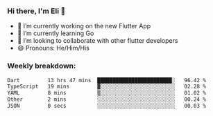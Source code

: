 ### Hi there, I'm Eli 👋
- 🔭 I’m currently working on the new Flutter App
- 🌱 I’m currently learning Go
- 🦄 I’m looking to collaborate with other flutter developers
- 😄 Pronouns: He/Him/His

### Weekly breakdown:
<!--START_SECTION:waka-->

```txt
Dart         13 hrs 47 mins  ████████████████████████░   96.42 %
TypeScript   19 mins         ▓░░░░░░░░░░░░░░░░░░░░░░░░   02.28 %
YAML         8 mins          ▒░░░░░░░░░░░░░░░░░░░░░░░░   01.02 %
Other        2 mins          ░░░░░░░░░░░░░░░░░░░░░░░░░   00.24 %
JSON         0 secs          ░░░░░░░░░░░░░░░░░░░░░░░░░   00.03 %
```

<!--END_SECTION:waka-->
